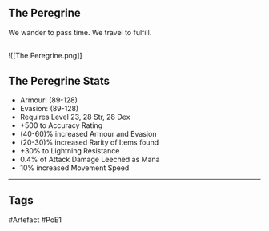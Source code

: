 ## The Peregrine
We wander to pass time.
We travel to fulfill.
##
![[The Peregrine.png]]
## The Peregrine Stats
- Armour: (89-128)
- Evasion: (89-128)
- Requires Level 23, 28 Str, 28 Dex
- +500 to Accuracy Rating
- (40-60)% increased Armour and Evasion
- (20-30)% increased Rarity of Items found
- +30% to Lightning Resistance
- 0.4% of Attack Damage Leeched as Mana
- 10% increased Movement Speed


---
## Tags
#Artefact
#PoE1